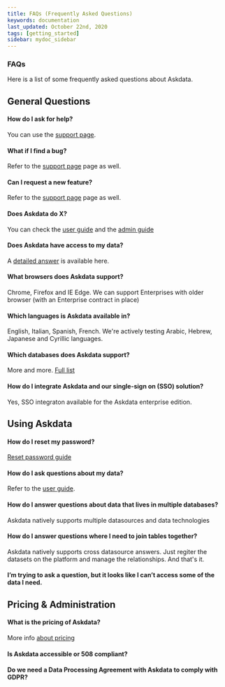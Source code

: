 ```yaml
---
title: FAQs (Frequently Asked Questions)
keywords: documentation
last_updated: October 22nd, 2020
tags: [getting_started]
sidebar: mydoc_sidebar
---
```


### FAQs
Here is a list of some frequently asked questions about Askdata.

## General Questions

#### How do I ask for help?
You can use the [support page](support).

#### What if I find a bug?
Refer to the [support page](support) page as well.

#### Can I request a new feature?

Refer to the [support page](support) page as well.

#### Does Askdata do X?

You can check the [user guide](/docs/user-guide) and the [admin guide](/docs/admin-guide)

#### Does Askdata have access to my data?

A [detailed answer](/docs/does_askdata_access_my_data) is available here.

#### What browsers does Askdata support?

Chrome, Firefox and IE Edge. We can support Enterprises with older browser (with an Enterprise contract in place)

#### Which languages is Askdata available in?

English, Italian, Spanish, French. We're actively testing Arabic, Hebrew, Japanese and Cyrillic languages.

#### Which databases does Askdata support?

More and more. [Full list](https://www.askdata.com/datasets)

#### How do I integrate Askdata and our single-sign on (SSO) solution?

Yes, SSO integraton available for the Askdata enterprise edition.

## Using Askdata

#### How do I reset my password?

[Reset password guide](/docs/reset-password)

#### How do I ask questions about my data?

Refer to the [user guide](/docs/user-guide).

#### How do I answer questions about data that lives in multiple databases?

Askdata natively supports multiple datasources and data technologies

#### How do I answer questions where I need to join tables together?

Askdata natively supports cross datasource answers. Just regiter the datasets on the platform and manage the relationships. And that's it.

#### I’m trying to ask a question, but it looks like I can’t access some of the data I need.

## Pricing & Administration

#### What is the pricing of Askdata?

More info [about pricing](https://www.askdata.com/pricing)

#### Is Askdata accessible or 508 compliant?
#### Do we need a Data Processing Agreement with Askdata to comply with GDPR?
